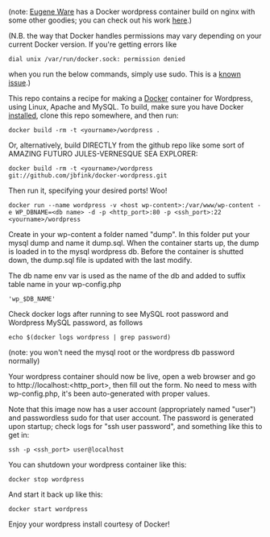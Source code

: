 (note: [Eugene Ware](http://github.com/eugeneware) has a Docker wordpress container build on nginx with some other goodies; you can check out his work [here](http://github.com/eugeneware/docker-wordpress-nginx).)


(N.B. the way that Docker handles permissions may vary depending on your current Docker version. If you're getting errors like
```
dial unix /var/run/docker.sock: permission denied
```
when you run the below commands, simply use sudo. This is a [known issue](https://twitter.com/docker/status/366040073793323008).)


This repo contains a recipe for making a [Docker](http://docker.io) container for Wordpress, using Linux, Apache and MySQL. 
To build, make sure you have Docker [installed](http://www.docker.io/gettingstarted/), clone this repo somewhere, and then run:
```
docker build -rm -t <yourname>/wordpress .
```

Or, alternatively, build DIRECTLY from the github repo like some sort of AMAZING FUTURO JULES-VERNESQUE SEA EXPLORER:
```
docker build -rm -t <yourname>/wordpress git://github.com/jbfink/docker-wordpress.git
```

Then run it, specifying your desired ports! Woo! 
```
docker run --name wordpress -v <host wp-content>:/var/www/wp-content -e WP_DBNAME=<db name> -d -p <http_port>:80 -p <ssh_port>:22 <yourname>/wordpress 
```
Create in your wp-content a folder named "dump". In this folder put your mysql dump and name it dump.sql. When the container starts up, the dump is loaded in to the mysql wordpress db. Before the container is shutted down, the dump.sql file is updated with the last modify.

The db name env var is used as the name of the db and added to suffix table name in your wp-config.php

```
'wp_$DB_NAME'
```

Check docker logs after running to see MySQL root password and Wordpress MySQL password, as follows

```
echo $(docker logs wordpress | grep password)
```

(note: you won't need the mysql root or the wordpress db password normally)


Your wordpress container should now be live, open a web browser and go to http://localhost:<http_port>, then fill out the form. No need to mess with wp-config.php, it's been auto-generated with proper values. 


Note that this image now has a user account (appropriately named "user") and passwordless sudo for that user account. The password is generated upon startup; check logs for "ssh user password", and something like this to get in: 

```
ssh -p <ssh_port> user@localhost
```

You can shutdown your wordpress container like this:
```
docker stop wordpress
```

And start it back up like this:
```
docker start wordpress
```

Enjoy your wordpress install courtesy of Docker!
